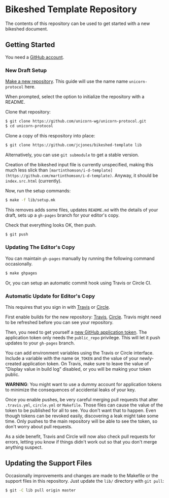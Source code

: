 # Bikeshed Template Repository

The contents of this repository can be used to get started with a new bikeshed
document.

## Getting Started

You need a [GitHub account](https://github.com/join).

### New Draft Setup

[Make a new repository](https://github.com/new).  This guide will use the
name name `unicorn-protocol` here.

When prompted, select the option to initialize the repository with a README.

Clone that repository:
```sh
$ git clone https://github.com/unicorn-wg/unicorn-protocol.git
$ cd unicorn-protocol
```

Clone a copy of this respository into place:

```sh
$ git clone https://github.com/jcjones/bikeshed-template lib
```

Alternatively, you can use `git submodule` to get a stable version.

Creation of the bikeshed input file is currently unspecified, making this much
less slick than `[martinthomson/i-d-template](https://github.com/martinthomson/i-d-template)`.
Anyway, it should be `index.src.html` (currently).

Now, run the setup commands:
```sh
$ make -f lib/setup.mk
```

This removes adds some files, updates `README.md` with the details of your
draft, sets up a `gh-pages` branch for your editor's copy.

Check that everything looks OK, then push.
```sh
$ git push
```


### Updating The Editor's Copy

You can maintain `gh-pages` manually by running the following command
occasionally.

```sh
$ make ghpages
```

Or, you can setup an automatic commit hook using Travis or Circle CI.


### Automatic Update for Editor's Copy

This requires that you sign in with [Travis](https://travis-ci.org/) or
[Circle](https://circleci.com/).

First enable builds for the new repository:
[Travis](https://travis-ci.org/profile),
[Circle](https://circleci.com/add-projects).  Travis might need to be refreshed
before you can see your repository.

Then, you need to get yourself a [new GitHub application
token](https://github.com/settings/tokens/new).  The application token only
needs the `public_repo` privilege.  This will let it push updates to your
`gh-pages` branch.

You can add environment variables using the Travis or Circle interface.  Include
a variable with the name `GH_TOKEN` and the value of your newly-created
application token.  On Travis, make sure to leave the value of "Display value in
build log" disabled, or you will be making your token public.

**WARNING**: You might want to use a dummy account for application tokens to
minimize the consequences of accidental leaks of your key.

Once you enable pushes, be very careful merging pull requests that alter
`.travis.yml`, `circle.yml` or `Makefile`.  Those files can cause the value of
the token to be published for all to see.  You don't want that to happen.  Even
though tokens can be revoked easily, discovering a leak might take some time.
Only pushes to the main repository will be able to see the token, so don't worry
about pull requests.

As a side benefit, Travis and Circle will now also check pull requests for
errors, letting you know if things didn't work out so that you don't merge
anything suspect.


## Updating the Support Files

Occasionally improvements and changes are made to the Makefile or the
support files in this repository.  Just update the `lib/` directory with
`git pull`:

```sh
$ git -C lib pull origin master
```

